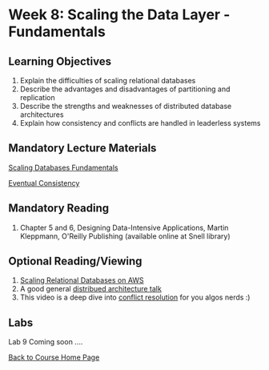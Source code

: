# Week 8: Scaling the Data Layer - Fundamentals

## Learning Objectives
1. Explain the difficulties of scaling relational databases
1. Describe the advantages and disadvantages of partitioning and replication 
1. Describe the strengths and weaknesses of distributed database  architectures
1. Explain how consistency and conflicts are handled in leaderless systems

## Mandatory Lecture Materials
[Scaling Databases Fundamentals](https://youtu.be/uynmnvmzAgs)

[Eventual Consistency](https://youtu.be/foyrZ5kYdno)

## Mandatory Reading
1. Chapter 5 and 6, Designing Data-Intensive Applications, Martin Kleppmann, O'Reilly Publishing (available online at Snell library)

## Optional Reading/Viewing
1. [Scaling Relational Databases on AWS](https://www.youtube.com/watch?v=lQEMV_Qgjrw)
1. A good general [distribued architecture talk](https://www.youtube.com/watch?v=tpspO9K28PM)
1. This video is a deep dive into [conflict resolution](https://www.youtube.com/watch?v=8_DfwEpHE88&list=PLeKd45zvjcDHJxge6VtYUAbYnvd_VNQCx&index=5) for you algos nerds :) 

## Labs
Lab 9 Coming soon ....


[Back to Course Home Page](https://gortonator.github.io/bsds-6650/)
